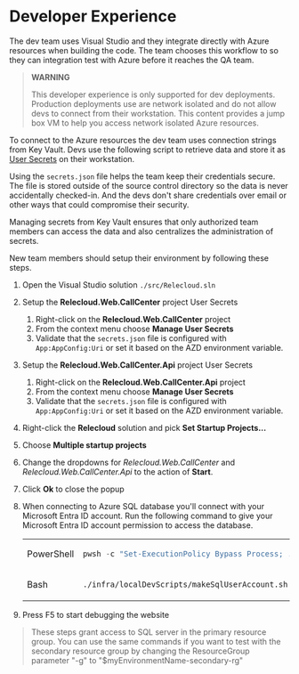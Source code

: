 # Developer Experience

The dev team uses Visual Studio and they integrate directly with Azure resources when building the code. The team chooses this workflow to so they can integration test with Azure before it reaches the QA team.

> **WARNING**
>
> This developer experience is only supported for dev deployments. Production deployments
> use are network isolated and do not allow devs to connect from their workstation.
> This content provides a jump box VM to help you access network isolated Azure resources.

To connect to the Azure resources the dev team uses connection strings from Key Vault. Devs use the following script to retrieve data and store it as [User Secrets](https://learn.microsoft.com/aspnet/core/security/app-secrets?view=aspnetcore-6.0&tabs=windows) on their workstation.

Using the `secrets.json` file helps the team keep their credentials secure. The file is stored outside of the source control directory so the data is never accidentally checked-in. And the devs don't share credentials over email or other ways that could compromise their security.

Managing secrets from Key Vault ensures that only authorized team members can access the data and also centralizes the administration of secrets.

New team members should setup their environment by following these steps.

1. Open the Visual Studio solution `./src/Relecloud.sln`
1. Setup the **Relecloud.Web.CallCenter** project User Secrets
    1. Right-click on the **Relecloud.Web.CallCenter** project
    1. From the context menu choose **Manage User Secrets**
    1. Validate that the `secrets.json` file is configured with `App:AppConfig:Uri` or set it based on the AZD environment variable.

1. Setup the **Relecloud.Web.CallCenter.Api** project User Secrets
    1. Right-click on the **Relecloud.Web.CallCenter.Api** project
    1. From the context menu choose **Manage User Secrets**
    1. Validate that the `secrets.json` file is configured with `App:AppConfig:Uri` or set it based on the AZD environment variable.

1. Right-click the **Relecloud** solution and pick **Set Startup Projects...**
1. Choose **Multiple startup projects**
1. Change the dropdowns for *Relecloud.Web.CallCenter* and *Relecloud.Web.CallCenter.Api* to the action of **Start**.
1. Click **Ok** to close the popup

1. When connecting to Azure SQL database you'll connect with your Microsoft Entra ID account.
Run the following command to give your Microsoft Entra ID account permission to access the database.

    <table>
    <tr>
    <td>PowerShell</td>
    <td>

    ```ps1
    pwsh -c "Set-ExecutionPolicy Bypass Process; .\infra\localDevScripts\makeSqlUserAccount.ps1 -g '$myEnvironmentName-rg'"
    ```

    </td>
    </tr>
    <tr>
    <td>Bash</td>
    <td>
            
    ```bash
    ./infra/localDevScripts/makeSqlUserAccount.sh -g "$myEnvironmentName-rg"
    ```

    </td>
    </tr>
    </table>

1. Press F5 to start debugging the website

> These steps grant access to SQL server in the primary resource group.
> You can use the same commands if you want to test with the secondary resource
> group by changing the ResourceGroup parameter "-g" to "$myEnvironmentName-secondary-rg"